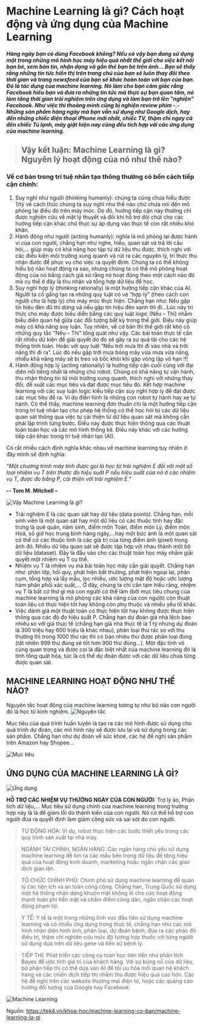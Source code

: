 # Machine Learning là gì? Cách hoạt động và ứng dụng của Machine Learning

__*Hàng ngày bạn có dùng Facebook không? Nếu có vậy bạn đang sử dụng một trong những mô hình học máy hiệu quả nhất thế giới cho việc kết nối bạn bè, xem bản tin, nhận dạng và gắn thẻ bạn bè trên ảnh...
Bạn sẽ thấy rằng những tin tức hiển thị trên trang chủ của bạn sẽ luôn thay đổi theo thời gian và trang newsfeed của bạn sẽ khác hoàn toàn với bạn của bạn. Đó là tác dụng của machine learning. Nó làm cho bạn cảm giác rằng Facebook hiểu bạn và đưa ra những tin tức mà thực sự bạn quan tâm, nó làm tăng thời gian trải nghiệm trên ứng dụng và làm bạn trở lên "nghiện" Facebook. Như việc thi thoảng mình cũng bị nghiện review phim -.-
Những sản phẩm hàng ngày mà bạn vẫn sử dụng như Google dịch, hay đến những chiếc điện thoại iPhone mới nhất, chiếc TV, thậm chí ngay cả đến chiếc Tủ lạnh, máy giặt hiện nay cũng đều tích hợp với các ứng dụng của machine learning.*__

> ## **Vậy kết luận: Machine Learning là gì? Nguyên lý hoạt động của nó như thế nào?**

### **Về cơ bản trong trí tuệ nhân tạo thông thường có bốn cách tiếp cận chính:**

1. Suy nghĩ như người (thinking humanly): chúng ta cũng chưa hiểu được 1/tỷ về cách thức chúng ta suy nghĩ như thế nào chứ chưa nói đến mô phỏng lại điều đó trên máy móc. Do đó, hướng tiếp cận này thường chỉ được nghiên cứu về mặt lý thuyết và đôi khi hỗ trợ đôi chút cho các hướng tiếp cận khác chứ thực sự áp dụng vào thực tế còn rất nhiều khó khăn.
2. Hành động như người (acting humanly): nghĩa là mô phỏng lại được hành vi của con người, chẳng hạn như nghe, hiểu, quan sát và trả lời câu hỏi,... giúp máy có khả năng học tập từ dữ liệu thu được, thích nghi với các điều kiện môi trường xung quanh và rút ra các nguyên lý, tri thức thu nhận được để phục vụ cho việc ra quyết định. Chúng ta có thể không hiểu bộ não hoạt động ra sao, nhưng chúng ta có thể mô phỏng hoạt động của nó bằng cách giả sử rằng nó hoạt động theo một cách nào đó mà cụ thể ở đây là thu nhận và tổng hợp dữ liệu để học.
3. Suy nghĩ hợp lý (thinking rationally) là một hướng tiếp cận khác của AI. Người ta cố gắng tạo ra những quy luật có vẻ “hợp lý” (theo cách con người cho là hợp lý) cho máy móc thực hiện. Chẳng hạn như: Nếu gặp tín hiệu đèn đỏ thì dừng và nếu gặp tín hiệu đèn xanh thì đi…Lúc này tri thức cho máy được biểu diễn bằng các quy luật logic (Nếu – Thì) nhằm biểu diễn quan hệ giữa các đối tượng bất kỳ trong thế giới. Điều này giúp máy có khả năng suy luận. Tuy nhiên, về cơ bản thì thế giới rất khó có những quy tắc "Nếu – Thì" tổng quát như vậy. Các bài toán thực tế cần rất nhiều dữ kiện để giải quyết do đó sẽ gây ra sự quá tải cho các hệ thống tính toán. Hoặc với quy luật “Nếu trời mưa thì đi vào nhà và trời nắng thì đi ra”. Lúc đó nếu gặp trời mưa bóng mây vừa mưa vừa nắng, nhiều khả năng máy sẽ bị treo và bốc khói khi gặp vòng lặp vô hạn !!!
4. Hành động hợp lý (acting rationally) là hướng tiếp cận cuối cùng với đại diện nổi tiếng nhất là những chú robot. Chúng có khả năng tự vận hành, thu nhận thông tin từ môi trường xung quanh, thích nghi với những thay đổi, đề xuất các mục tiêu và đạt được mục tiêu đó. Kết hợp machine learning với các suy luận logic kiểu tiếp cận suy nghĩ hợp lý để đạt được các mục tiêu đề ra. Ví dụ điển hình là những con robot tự hành hay xe tự hành.
Có thể thấy, machine learning đơn thuần chỉ là một hướng tiếp cận trong trí tuệ nhân tạo cho phép hệ thống có thể học hỏi từ các dữ liệu quan sát thông qua việc tự cải thiện từ dữ liệu quan sát mà không cần phải lập trình từng bước. Điều này được thực hiện thông qua các thuật toán toán học và các mô hình thống kê. Điều này khác với các hướng tiếp cận khác trong trí tuệ nhân tạo (AI).

Có rất nhiều cách định nghĩa khác nhau về machine learning tuy nhiên ở đây mình sẽ định nghĩa:

_"Một chương trình máy tính được gọi là học từ trải nghiệm E đối với một số loại nhiệm vụ T trên thước đo hiệu suất P nếu hiệu suất của nó ở các nhiệm vụ T, được đo bằng P, cải thiện với trải nghiệm E."_

__-- Tom M. Mitchell –__

![Vậy Machine Learning là gì?](https://tek4vn.2soft.top/public_files/machine-learning-la-gi-png)
- Trải nghiệm E là các quan sát hay dữ liệu (data points). Chẳng hạn, mỗi sinh viên là một quan sát hay một dữ liệu có các thuộc tính hay đặc trưng là quê quán, năm sinh, điểm môn Toán, điểm môn Lý, điểm môn Hoá, số giờ học trung bình hàng ngày,...hay một bức ảnh là một quan sát có thể có các thuộc tính là các giá trị của từng điểm ảnh (pixel) trong ảnh đó. Nhiều dữ liệu quan sát sẽ được tập hợp với nhau thành một bộ dữ liệu (dataset). Đây là đầu vào cho các thuật toán học máy nhằm giải quyết một nhiệm vụ T cụ thể.
- Nhiệm vụ T là nhiệm vụ mà bài toán học máy cần giải quyết. Chẳng hạn như: phân lớp, hồi quy, phát hiện bất thường, phát hiện ngoại lai, phân cụm, tổng hợp và lấy mẫu, lọc nhiễu, ước lượng mật độ hoặc ước lượng hàm phân phối xác suất,... Ở đây, chúng ta chỉ cần tạm hiểu rằng, nhiệm vụ T là bất cứ thứ gì mà con người có thể làm (bởi mục tiêu chung của machine learning là mô phỏng các khả năng của con người) còn thuật toán liệu có thực hiện tốt hay không còn phụ thuộc và nhiều yếu tố khác.
- Việc đánh giá một thuật toán có thực hiện tốt hay không được thực hiện thông qua các độ đo hiệu suất P. Chẳng hạn dự đoán giá nhà lệch bao nhiêu so với giá thực tế (chẳng hạn giá nhà thực tế là 1 tỷ nhưng dự đoán là 300 triệu hay 600 triệu là khác nhau), phân loại thư rác so với thu thường thì trong 1000 thư rác thì có bao nhiêu thư được phân loại đúng (tất nhiên 999 thư đúng sẽ tốt hơn 900 thư đúng...).
Một đặc tính vô cùng quan trọng và được coi là đặc biệt nhất của machine learning đó là tính tổng quát hóa, tức là có thể dự đoán được với các dữ liệu chưa từng được quan sát.

## MACHINE LEARNING HOẠT ĐỘNG NHƯ THẾ NÀO?

Nguyên tắc hoạt động của machine learning tương tự như bộ não con người đó là học từ kinh nghiệm.
![Nguyên tắc](https://tek4.vn/public_files/32ee5c1c-36ba-4e45-818b-7622c3517c47)

Mục tiêu của quá trình huấn luyện là tạo ra các mô hình được sử dụng cho quá trình dự đoán, các mô hình này sẽ được lưu lại và sử dụng trong các sản phẩm. Chẳng hạn như dự đoán về sức khoẻ, các hệ đề nghị sản phẩm trên Amazon hay Shopee…

![Mục tiêu](https://tek4.vn/public_files/ea390442-6063-4c12-bf98-e151291f7956)

## ỨNG DỤNG CỦA MACHINE LEARNING LÀ GÌ?
![Ứng dụng](https://tek4.vn/public_files/e54794b3-e7b2-4193-a5e5-e66e6082e8fa)

**HỖ TRỢ CÁC NHIỆM VỤ THƯỜNG NGÀY CỦA CON NGƯỜI:**
Trợ lý ảo, Phân tích dữ liệu,… Mục tiêu sử dụng chính của machine learning trong trường hợp này là là để giảm lỗi do thành kiến ​​của con người. Nó có thể hỗ trợ con người đưa ra quyết định làm giảm công sức và sai sót do con người.

> TỰ ĐỘNG HÓA:
Ví dụ, robot thực hiện các bước thiết yếu trong các quy trình sản xuất tại nhà máy.

> NGÀNH TÀI CHÍNH, NGÂN HÀNG:
Các ngân hàng chủ yếu sử dụng machine learning để tìm ra các mẫu bên trong dữ liệu để tăng hiệu quả của hoạt động kinh doanh, marketing hoặc ngăn chặn các giao dịch gian lận.

> TỔ CHỨC CHÍNH PHỦ:
Chính phủ sử dụng machine learning để quản lý các tiện ích và an toàn công cộng. Chẳng hạn, Trung Quốc sử dụng một hệ thống nhận dạng khuôn mặt khổng lồ cho các hoạt động thanh toán phi tiền mặt và chấm điểm công dân, ngăn chặn các hoạt động phạm tội.

> Y TẾ:
Y tế là một trong những lĩnh vực đầu tiên sử dụng machine learning và có nhiều ứng dụng trong thực tế, chẳng hạn như các mô hình nhận diện hình ảnh, phân loại, dự đoán bệnh, đưa ra các phác đồ điều trị, thậm chí nghiên cứu mức độ tương hợp thuốc với từng người sử dụng dựa trên dữ liệu gene và tiền xử bệnh lý.

> TIẾP THỊ:
Phát triển các công cụ toán học tiên tiến như phân tích Bayes để ước tính giá trị của khách hàng. Với sự bùng nổ của dữ liệu, bộ phận tiếp thị có thể dựa vào AI để tối ưu hóa mối quan hệ khách hàng và các chiến dịch tiếp thị nhằm thu được hiệu quả cao hơn. Các hệ đề nghị trên các website thương mại điện tử, hoặc các quảng cáo hướng đối tượng của Google hay Facebook.

![Machine Learning](https://www.fsm.ac.in/blog/wp-content/uploads/2022/08/ml-e1610553826718.jpg)

Nguồn: <https://tek4.vn/khoa-hoc/machine-learning-co-ban/machine-learning-la-gi>
